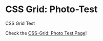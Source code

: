 # CSS Grid: Photo-Test
CSS Grid Test

Check the [CSS-Grid: Photo Test Page](https://jonaswolfram.github.io/CSS-Grid-Photo-Test/)!
